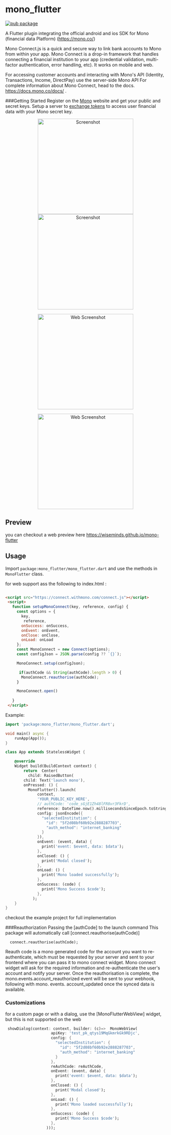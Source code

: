 # mono_flutter


[![pub package](https://img.shields.io/badge/Pub-0.0.1-green.svg)](https://pub.dartlang.org/packages/mono_flutter)

A Flutter plugin integrating the official android and ios SDK for Mono (financial data Platform) (https://mono.co/)

Mono Connect.js is a quick and secure way to link bank accounts to Mono from within your app. Mono Connect is a drop-in framework that handles connecting a financial institution to your app (credential validation, multi-factor authentication, error handling, etc). It works on mobile and web.

For accessing customer accounts and interacting with Mono's API (Identity, Transactions, Income, DirectPay) use the server-side Mono API For complete information about Mono Connect, head to the docs. https://docs.mono.co/docs/ .

###Getting Started
Register on the [Mono](https://app.mono.co/dashboard) website and get your public and secret keys.
Setup a server to [exchange tokens](https://docs.mono.co/reference/authentication-endpoint) to access user financial data with your Mono secret key.

<p align="center">
  <img src="https://github.com/wiseminds/mono-flutter/raw/main/screenshot.jpeg" alt="Screenshot" height="300" />
  <img src="https://github.com/wiseminds/mono-flutter/raw/main/screenshot2.jpeg" alt="Screenshot" height="300" />
</p>

<p align="center">
  <img src="https://github.com/wiseminds/mono-flutter/raw/web/web-screenshot1.png" alt="Web Screenshot" height="300" />
  
</p><p align="center">
  <img src="https://github.com/wiseminds/mono-flutter/raw/web/web-screenshot2.png" alt="Web Screenshot" height="300" />
  
</p>


## Preview
you can checkout a web preview here https://wiseminds.github.io/mono-flutter

## Usage

Import `package:mono_flutter/mono_flutter.dart` and use the methods in `MonoFlutter` class.


for web support ass the following to index.html :

 ``` HTML 

 <script src="https://connect.withmono.com/connect.js"></script>
  <script>
    function setupMonoConnect(key, reference, config) {
      const options = {
        key,
         reference,
        onSuccess: onSuccess,
        onEvent: onEvent,
        onClose: onClose,
        onLoad: onLoad
      };
      const MonoConnect = new Connect(options);
      const configJson = JSON.parse(config ?? `{}`);

      MonoConnect.setup(configJson);

       if(authCode && String(authCode).length > 0) {
        MonoConnect.reauthorise(authCode);
      }

      MonoConnect.open()
      
    }
  </script>

 ```

Example:
```dart
import 'package:mono_flutter/mono_flutter.dart';

void main() async {
    runApp(App());
}

class App extends StatelessWidget {

    @override
    Widget build(BuildContext context) {
        return  Center(
          child: RaisedButton(
        child: Text('launch mono'),
        onPressed: () {
          MonoFlutter().launch(
              context,
              'YOUR_PUBLIC_KEY_HERE',
              // authCode: 'code_sGjE1Zh48lFR8vr3FkrD',
              reference: DateTime.now().millisecondsSinceEpoch.toString(),
              config: jsonEncode({
                "selectedInstitution": {
                  "id": "5f2d08bf60b92e2888287703",
                  "auth_method": "internet_banking"
                }
              }),
              onEvent: (event, data) {
                print('event: $event, data: $data');
              },
              onClosed: () {
                print('Modal closed');
              },
              onLoad: () {
                print('Mono loaded successfully');
              },
              onSuccess: (code) {
                print('Mono Success $code');
              },
            );
    }
}

```

checkout the example project for full implementation


###Reauthorization
Passing the [authCode] to the launch command
This package will automatically call [connect.reauthorise(authCode)]
```
  connect.reauthorise(authCode);
```

Reauth code is a mono generated code for the account you want to re-authenticate,
which must be requested by your server and sent to your frontend where you can
pass it to mono connect widget.
Mono connect widget will ask for the required information and re-authenticate the
user's account and notify your server.
Once the reauthorisation is complete, the mono.events.account_reauthorized event will
be sent to your webhook, following with mono. events. account_updated once the synced
data is available.

### Customizations
for a custom page or with a dialog, use the [MonoFlutterWebView] widget, but this is not supported on the web
```dart
 showDialog(context: context, builder: (c)=>  MonoWebView(
                    apiKey: 'test_pk_qtys19MqGkmrkGk9RDjc',
                    config: {
                      "selectedInstitution": {
                        "id": "5f2d08bf60b92e2888287703",
                        "auth_method": "internet_banking"
                      }
                    },
                    reAuthCode: reAuthCode,
                    onEvent: (event, data) {
                      print('event: $event, data: $data');
                    },
                    onClosed: () {
                      print('Modal closed');
                    },
                    onLoad: () {
                      print('Mono loaded successfully');
                    },
                    onSuccess: (code) {
                      print('Mono Success $code');
                    },
                  )));
```

